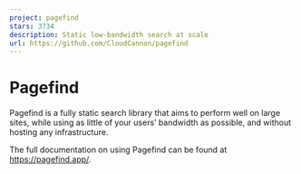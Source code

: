 ```yaml
---
project: pagefind
stars: 3734
description: Static low-bandwidth search at scale
url: https://github.com/CloudCannon/pagefind
---
```


Pagefind
========

Pagefind is a fully static search library that aims to perform well on large sites, while using as little of your users’ bandwidth as possible, and without hosting any infrastructure.

The full documentation on using Pagefind can be found at https://pagefind.app/.
